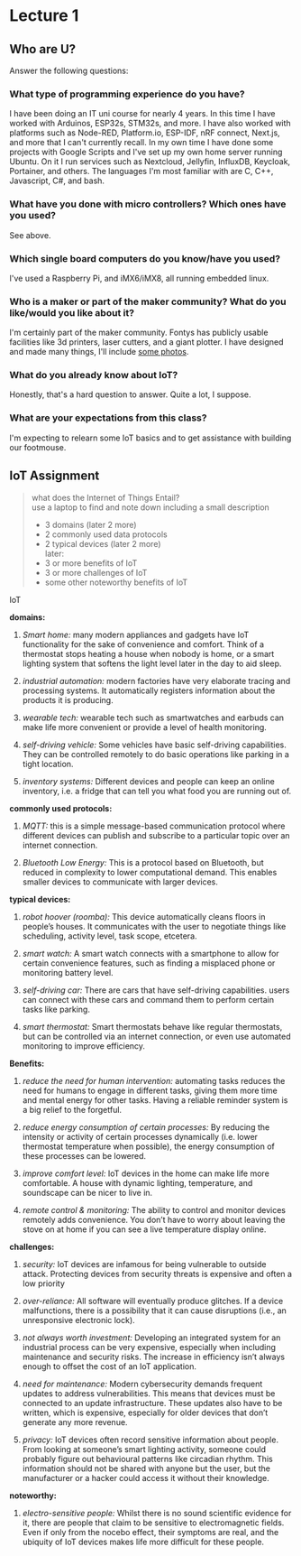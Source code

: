 # Lecture 1

## Who are U?
Answer the following questions:

### What type of programming experience do you have?
I have been doing an IT uni course for nearly 4 years. In this time I have worked with Arduinos, ESP32s, STM32s, and more.
I have also worked with platforms such as Node-RED, Platform.io, ESP-IDF, nRF connect, Next.js, and more that I can't currently recall.
In my own time I have done some projects with Google Scripts and I've set up my own home server running Ubuntu. On it I run services such as Nextcloud, Jellyfin, InfluxDB, Keycloak, Portainer, and others.
The languages I'm most familiar with are C, C++, Javascript, C#, and bash.

### What have you done with micro controllers? Which ones have you used?
See above.

### Which single board computers do you know/have you used?
I've used a Raspberry Pi, and iMX6/iMX8, all running embedded linux.

### Who is a maker or part of the maker community? What do you like/would you like about it?
I'm certainly part of the maker community. Fontys has publicly usable facilities like 3d printers, laser cutters, and a giant plotter. I have designed and made many things, I'll include [some photos](/Jorrit/assignments/week1/lecture1pictures/).

### What do you already know about IoT?
Honestly, that's a hard question to answer. Quite a lot, I suppose.

### What are your expectations from this class?
I'm expecting to relearn some IoT basics and to get assistance with building our footmouse.

## IoT Assignment

> what does the Internet of Things Entail?<br />
> use a laptop to find and note down including a small description
>   - 3 domains (later 2 more)
>   - 2 commonly used data protocols
>   - 2 typical devices (later 2 more)<br />
> later:
>   - 3 or more benefits of IoT
>   - 3 or more challenges of IoT
>   - some other noteworthy benefits of IoT


IoT

**domains:**

1. _Smart home:_
    many modern appliances and gadgets have IoT functionality for the sake of convenience and comfort. Think of a thermostat stops heating a house when nobody is home, or a smart lighting system that softens the light level later in the day to aid sleep.

2. _industrial automation:_
    modern factories have very elaborate tracing and processing systems. It automatically registers information about the products it is producing.

3. _wearable tech:_
    wearable tech such as smartwatches and earbuds can make life more convenient or provide a level of health monitoring.

4. _self-driving vehicle:_
    Some vehicles have basic self-driving capabilities. They can be controlled remotely to do basic operations like parking in a tight location.

5. _inventory systems:_
    Different devices and people can keep an online inventory, i.e. a fridge that can tell you what food you are running out of.

**commonly used protocols:**

1. _MQTT:_
    this is a simple message-based communication protocol where different devices can publish and subscribe to a particular topic over an internet connection.

2. _Bluetooth Low Energy:_
    This is a protocol based on Bluetooth, but reduced in complexity to lower computational demand. This enables smaller devices to communicate with larger devices.

**typical devices:**

1. _robot hoover (roomba):_
    This device automatically cleans floors in people’s houses. It communicates with the user to negotiate things like scheduling, activity level, task scope, etcetera.

2. _smart watch:_
    A smart watch connects with a smartphone to allow for certain convenience features, such as finding a misplaced phone or monitoring battery level.

3. _self-driving car:_
    There are cars that have self-driving capabilities. users can connect with these cars and command them to perform certain tasks like parking.

4. _smart thermostat:_
    Smart thermostats behave like regular thermostats, but can be controlled via an internet connection, or even use automated monitoring to improve efficiency.

**Benefits:**

1. _reduce the need for human intervention:_
    automating tasks reduces the need for humans to engage in different tasks, giving them more time and mental energy for other tasks. Having a reliable reminder system is a big relief to the forgetful.

2. _reduce energy consumption of certain processes:_
    By reducing the intensity or activity of certain processes dynamically (i.e. lower thermostat temperature when possible), the energy consumption of these processes can be lowered.

3. _improve comfort level:_
    IoT devices in the home can make life more comfortable. A house with dynamic lighting, temperature, and soundscape can be nicer to live in.

4. _remote control & monitoring:_
    The ability to control and monitor devices remotely adds convenience. You don’t have to worry about leaving the stove on at home if you can see a live temperature display online.

**challenges:**

1. _security:_
    IoT devices are infamous for being vulnerable to outside attack. Protecting devices from security threats is expensive and often a low priority

2. _over-reliance:_
    All software will eventually produce glitches. If a device malfunctions, there is a possibility that it can cause disruptions (i.e., an unresponsive electronic lock).

3. _not always worth investment:_
    Developing an integrated system for an industrial process can be very expensive, especially when including maintenance and security risks. The increase in efficiency isn’t always enough to offset the cost of an IoT application.

4. _need for maintenance:_
    Modern cybersecurity demands frequent updates to address vulnerabilities. This means that devices must be connected to an update infrastructure. These updates also have to be written, which is expensive, especially for older devices that don’t generate any more revenue.

5. _privacy:_
    IoT devices often record sensitive information about people. From looking at someone’s smart lighting activity, someone could probably figure out behavioural patterns like circadian rhythm. This information should not be shared with anyone but the user, but the manufacturer or a hacker could access it without their knowledge.

**noteworthy:**
1. _electro-sensitive people:_
    Whilst there is no sound scientific evidence for it, there are people that claim to be sensitive to electromagnetic fields. Even if only from the nocebo effect, their symptoms are real, and the ubiquity of IoT devices makes life more difficult for these people.
